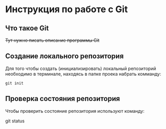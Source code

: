 # **Инструкция по работе с Git**

## Что такое Git

~~Тут нужно писать описание программы Git~~

## Создание локального репозитория

Для того чтобы создать (инициализировать) локальный репозиторий необходимо в терминале, находясь в папке проека набрать комманду:

    git init

## Проверка состояния репозитория

Чтобы проверить состояние репозитория используют команду:

git status



    

